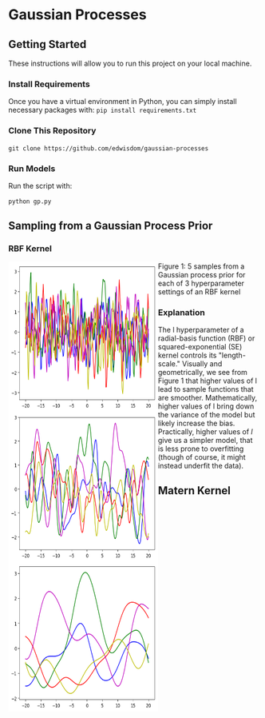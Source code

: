 # Gaussian Processes

## Getting Started

These instructions will allow you to run this project on your local machine.

### Install Requirements

Once you have a virtual environment in Python, you can simply install necessary packages with: `pip install requirements.txt`

### Clone This Repository

```
git clone https://github.com/edwisdom/gaussian-processes
```

### Run Models

Run the script with:

```
python gp.py
```

## Sampling from a Gaussian Process Prior

### RBF Kernel

<img align="left" width="300" height="300" src="https://github.com/edwisdom/gaussian-processes/blob/master/gp_plot_1.png">
<img align="left" width="300" height="300" src="https://github.com/edwisdom/gaussian-processes/blob/master/gp_plot_2.png">
<img align="left" width="300" height="300" src="https://github.com/edwisdom/gaussian-processes/blob/master/gp_plot_3.png">


Figure 1: 5 samples from a Gaussian process prior for each of 3 hyperparameter settings of an RBF kernel

### Explanation

The l hyperparameter of a radial-basis function (RBF) or squared-exponential (SE) kernel controls its "length-scale." Visually and geometrically, we see from Figure 1 that higher values of l lead to sample functions that are smoother. Mathematically, higher values of l bring down the variance of the model but likely increase the bias. Practically, higher values of $l$ give us a simpler model, that is less prone to overfitting (though of course, it might instead underfit the data).

## Matern Kernel




